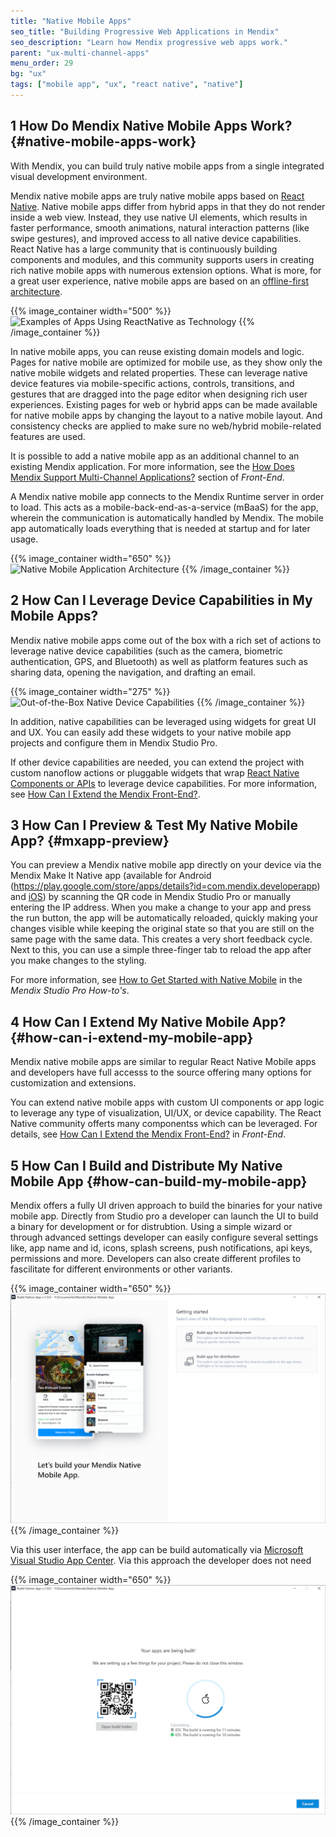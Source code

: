 ```yaml
---
title: "Native Mobile Apps"
seo_title: "Building Progressive Web Applications in Mendix"
seo_description: "Learn how Mendix progressive web apps work."
parent: "ux-multi-channel-apps"
menu_order: 29
bg: "ux"
tags: ["mobile app", "ux", "react native", "native"]
---
```


## 1 How Do Mendix Native Mobile Apps Work? {#native-mobile-apps-work}

With Mendix, you can build truly native mobile apps from a single integrated visual development environment.

Mendix native mobile apps are truly native mobile apps based on [React Native](https://facebook.github.io/react-native/). Native mobile apps differ from hybrid apps in that they do not render inside a web view. Instead, they use native UI elements, which results in faster performance, smooth animations, natural interaction patterns (like swipe gestures), and improved access to all native device capabilities. React Native has a large community that is continuously building components and modules, and this community supports users in creating rich native mobile apps with numerous extension options. What is more, for a great user experience, native mobile apps are based on an [offline-first architecture](offline-apps).

{{% image_container width="500" %}}
![Examples of Apps Using ReactNative as Technology](attachments/reactnative_showcases.png)
{{% /image_container %}}

In native mobile apps, you can reuse existing domain models and logic. Pages for native mobile are optimized for mobile use, as they show only the native mobile widgets and related properties. These can leverage native device features via mobile-specific actions, controls, transitions, and gestures that are dragged into the page editor when designing rich user experiences. Existing pages for web or hybrid apps can be made available for native mobile apps by changing the layout to a native mobile layout. And consistency checks are applied to make sure no web/hybrid mobile-related features are used.

It is possible to add a native mobile app as an additional channel to an existing Mendix application. For more information, see the [How Does Mendix Support Multi-Channel Applications?](front-end#support-multi-channel) section of *Front-End*.

A Mendix native mobile app connects to the Mendix Runtime server in order to load. This acts as a mobile-back-end-as-a-service (mBaaS) for the app, wherein the communication is automatically handled by Mendix. The mobile app automatically loads everything that is needed at startup and for later usage.

{{% image_container width="650" %}}
![Native Mobile Application Architecture](attachments/native-mobile-architecture.png)
{{% /image_container %}}

## 2 How Can I Leverage Device Capabilities in My Mobile Apps?

Mendix native mobile apps come out of the box with a rich set of actions to leverage native device capabilities (such as the camera, biometric authentication, GPS, and Bluetooth) as well as platform features such as sharing data, opening the navigation, and drafting an email. 

{{% image_container width="275" %}}
![Out-of-the-Box Native Device Capabilities](attachments/native-actions.png)
{{% /image_container %}}

In addition, native capabilities can be leveraged using widgets for great UI and UX. You can easily add these widgets to your native mobile app projects and configure them in Mendix Studio Pro. 

If other device capabilities are needed, you can extend the project with custom nanoflow actions or pluggable widgets that wrap [React Native Components or APIs](https://facebook.github.io/react-native/docs/components-and-apis.html) to leverage device capabilities. For more information, see [How Can I Extend the Mendix Front-End?](front-end#extend).

## 3 How Can I Preview & Test My Native Mobile App? {#mxapp-preview}

You can preview a Mendix native mobile app directly on your device via the Mendix Make It Native app (available for Android (https://play.google.com/store/apps/details?id=com.mendix.developerapp) and [iOS](https://apps.apple.com/us/app/make-it-native/id1334081181)) by scanning the QR code in Mendix Studio Pro or manually entering the IP address. When you make a change to your app and press the run button, the app will be automatically reloaded, quickly making your changes visible while keeping the original state so that you are still on the same page with the same data. This creates a very short feedback cycle. Next to this, you can use a simple three-finger tab to reload the app after you make changes to the styling.

For more information, see [How to Get Started with Native Mobile](https://docs.mendix.com/howto/mobile/getting-started-with-native-mobile) in the *Mendix Studio Pro How-to's*.

## 4 How Can I Extend My Native Mobile App? {#how-can-i-extend-my-mobile-app}

Mendix native mobile apps are similar to regular React Native Mobile apps and developers have full accesss to the source offering many options for customization and extensions.

You can extend native mobile apps with custom UI components or app logic to leverage any type of visualization, UI/UX, or device capability. The React Native community offerts many componentss which can be leveraged. For details, see [How Can I Extend the Mendix Front-End?](front-end#extend) in *Front-End*.


## 5 How Can I Build and Distribute My Native Mobile App {#how-can-build-my-mobile-app}

Mendix offers a fully UI driven approach to build the binaries for your native mobile app. Directly from Studio pro a developer can launch the UI to build a binary for development or for distrubtion. Using a simple wizard or through advanced settings developer can easily configure several settings like, app name and id, icons, splash screens, push notifications, api keys, permissions and more. Developers can also create different profiles to fascilitate for different environments or other variants.

{{% image_container width="650" %}}
![User interface for mobile app building](attachments/native_app_building_wizard.png)
{{% /image_container %}}

Via this user interface, the app can be build automatically via [Microsoft Visual Studio App Center](https://appcenter.ms/). Via this approach the developer does not need 

{{% image_container width="650" %}}
![App building](attachments/native_app_building_build.png)
{{% /image_container %}}

